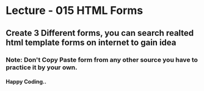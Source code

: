 # Lecture - 015  HTML Forms

## Create 3 Different forms, you can search realted html template forms on internet to gain idea 


### Note: Don't Copy Paste form from any other source you have to practice it by your own. 


#### Happy Coding.. 